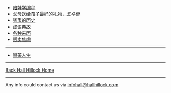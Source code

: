<!-- docs/_sidebar.md -->

* [陪娃学编程](/docs/KidsStudyProgram.md)
* [父母送给孩子最好的礼物，*五斗橱*](/docs/WuDouChu.md)
* [钱币的历史](/docs/CoinHistroy.md)
* [成语典故](/docs/fixedwords.md)
* [各种来历](/docs/AgricultureandBiology.md)
* [贩卖焦虑](/docs/Worry.md)
***
* [喝茶人生](https://hallhillock.com/DocsMD/docs/Teaindex.html)
***
 <i class="fa fa-home" aria-hidden="true"></i> [Back Hall Hillock Home](https://hallhillock.com)
***
<a href="mailto: infohall@hallhillock.com"> <i class="fa fa-envelope" aria-hidden="true"></i> </a> Any info could contact us via infohall@hallhillock.com